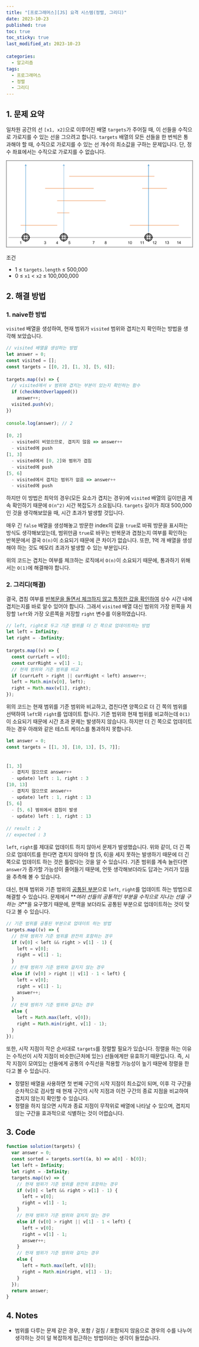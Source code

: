 ```yaml
---
title: "[프로그래머스][JS] 요격 시스템(정렬, 그리디)"
date: 2023-10-23
published: true
toc: true
toc_sticky: true
last_modified_at: 2023-10-23

categories:
  - 알고리즘
tags:
  - 프로그래머스
  - 정렬
  - 그리디
---
```


## 1. 문제 요약

일차원 공간의 선 `[x1, x2]`으로 이루어진 배열 `targets`가 주어질 때, 이 선들을 수직으로 가로지를 수 있는 선을 그으려고 합니다. `targets` 배열의 모든 선들을 한 번씩은 통과해야 할 때, 수직으로 가로지를 수 있는 선 개수의 최소값을 구하는 문제입니다. 단, 정수 좌표에서는 수직으로 가로지를 수 없습니다.

![요격_시스템](../assets/posts/요격_시스템.png)

조건

- 1 ≤ `targets.length` ≤ 500,000
- 0 ≤ `x1` < `x2` ≤ 100,000,000

## 2. 해결 방법

### 1. naive한 방법

`visited` 배열을 생성하여, 현재 범위가 `visited` 범위와 겹치는지 확인하는 방법을 생각해 보았습니다.

```js
// visited 배열을 생성하는 방법
let answer = 0;
const visited = [];
const targets = [[0, 2], [1, 3], [5, 6]];

targets.map((v) => {
  // visited에서 v 범위와 겹치는 부분이 있는지 확인하는 함수
  if (checkNotOverlapped())
    answer++;
  visited.push(v);
})

console.log(answer); // 2

[0, 2]
  - visited이 비었으므로, 겹치지 않음 => answer++
  - visited에 push
[1, 3]
  - visited에서 [0, 2]와 범위가 겹침
  - visited에 push
[5, 6]
  - visited에서 겹치는 범위가 없음 => answer++
  - visited에 push
```

하지만 이 방법은 최악의 경우(모든 요소가 겹치는 경우)에 `visited` 배열의 길이만큼 계속 확인하기 때문에 `O(n^2)` 시간 복잡도가 소요됩니다. `targets` 길이가 최대 500,000인 것을 생각해보았을 때, 시간 초과가 발생할 것입니다.

매우 긴 `false` 배열을 생성해놓고 방문한 index의 값을 `true`로 바꿔 방문을 표시하는 방식도 생각해보았는데, 범위만큼 `true`로 바꾸는 반복문과 겹쳤는지 여부를 확인하는 반복문에서 결국 `O(n)`이 소요되기 때문에 큰 차이가 없습니다. 또한, 1억 개 배열을 생성해야 하는 것도 메모리 초과가 발생할 수 있는 부분입니다.

위의 코드는 겹치는 여부를 체크하는 로직에서 `O(n)`이 소요되기 때문에, 통과하기 위해서는 `O(1)`에 해결해야 합니다.

### 2. 그리디(해결)

결국, 겹침 여부를 <U>반복문을 돌면서 체크하지 않고 특정한 값을 확인하여</U> 상수 시간 내에 겹치는지를 바로 알수 있어야 합니다. 그래서 `visited` 배열 대신 범위의 가장 왼쪽을 저장할 `left`와 가장 오른쪽을 저장할 `right` 변수를 이용하였습니다.

```js
// left, right로 두고 기준 범위를 더 긴 쪽으로 업데이트하는 방법
let left = Infinity;
let right = -Infinity;

targets.map((v) => {
  const currLeft = v[0];
  const currRight = v[1] - 1;
  // 현재 범위와 기준 범위를 비교
  if (currLeft > right || currRight < left) answer++;
  left = Math.min(v[0], left);
  right = Math.max(v[1], right);
});
```

위의 코드는 현재 범위를 기준 범위와 비교하고, 겹친다면 양쪽으로 더 긴 쪽의 범위를 선택하여 `left`와 `right`를 업데이트 합니다. 기준 범위와 현재 범위를 비교하는데 `O(1)`이 소요되기 때문에 시간 초과 문제는 발생하지 않습니다. 하지만 더 긴 쪽으로 업데이트하는 경우 아래와 같은 테스트 케이스를 통과하지 못합니다.

```js
let answer = 0;
const targets = [[1, 3], [10, 13], [5, 7]];


[1, 3]
  - 겹치지 않으므로 answer++
  - update) left : 1, right : 3
[10, 13]
  - 겹치지 않으므로 answer++
  - update) left : 1, right : 13
[5, 6]
  - [5, 6] 범위에서 겹침이 발생
  - update) left : 1, right : 13

// result : 2
// expected : 3
```

`left`, `right`를 제대로 업데이트 하지 않아서 문제가 발생했습니다. 위와 같이, 더 긴 쪽으로 업데이트를 한다면 겹치지 않아야 할 [5, 6]을 세지 못하는 발생하기 때문에 더 긴 쪽으로 업데이트 하는 것은 틀렸다는 것을 알 수 있습니다. 기존 범위를 계속 늘린다면 `answer`가 증가할 가능성이 줄어들기 때문에, 언뜻 생각해보더라도 답과는 거리가 있음을 추측해 볼 수 있습니다.

대신, 현재 범위와 기존 범위의 <U>공통된 부분</U>으로 `left`, `right`를 업데이트 하는 방법으로 해결할 수 있습니다. 문제에서 **_여러 선들의 공통적인 부분을 수직으로 지나는 선을 구하는 것_**을 요구했기 때문에, 문맥을 보더라도 공통된 부분으로 업데이트하는 것이 맞다고 볼 수 있습니다.

```js
// 기준 범위를 공통된 부분으로 업데이트 하는 방법
targets.map((v) => {
  // 현재 범위가 기준 범위를 완전히 포함하는 경우
  if (v[0] < left && right > v[1] - 1) {
    left = v[0];
    right = v[1] - 1;
  }
  // 현재 범위가 기준 범위와 걸치지 않는 경우
  else if (v[0] > right || v[1] - 1 < left) {
    left = v[0];
    right = v[1] - 1;
    answer++;
  }
  // 헌재 범위가 기준 범위와 걸치는 경우
  else {
    left = Math.max(left, v[0]);
    right = Math.min(right, v[1] - 1);
  }
});
```

또한, 시작 지점이 작은 순서대로 `targets`를 정렬할 필요가 있습니다. 정렬을 하는 이유는 수직선이 시작 지점이 비슷한(근처에 있는) 선들에게만 유효하기 때문입니다. 즉, 시작 지점이 모여있는 선들에게 공통의 수직선을 적용할 가능성이 높기 때문에 정렬을 한다고 볼 수 있습니다.

- 정렬된 배열을 사용하면 첫 번째 구간의 시작 지점이 최소값이 되며, 이후 각 구간을 순차적으로 검사할 때 현재 구간의 시작 지점과 이전 구간의 종료 지점을 비교하여 겹치지 않는지 확인할 수 있습니다.
- 정렬을 하지 않으면 시작과 종료 지점이 무작위로 배열에 나타날 수 있으며, 겹치지 않는 구간을 효과적으로 식별하는 것이 어렵습니다.

## 3. Code

```js
function solution(targets) {
  var answer = 0;
  const sorted = targets.sort((a, b) => a[0] - b[0]);
  let left = Infinity;
  let right = -Infinity;
  targets.map((v) => {
    // 현재 범위가 기준 범위를 완전히 포함하는 경우
    if (v[0] < left && right > v[1] - 1) {
      left = v[0];
      right = v[1] - 1;
    }
    // 현재 범위가 기준 범위와 걸치지 않는 경우
    else if (v[0] > right || v[1] - 1 < left) {
      left = v[0];
      right = v[1] - 1;
      answer++;
    }
    // 헌재 범위가 기준 범위와 걸치는 경우
    else {
      left = Math.max(left, v[0]);
      right = Math.min(right, v[1] - 1);
    }
  });
  return answer;
}
```

## 4. Notes

- 범위를 다루는 문제 같은 경우, 포함 / 걸침 / 포함되지 않음으로 경우의 수를 나누어 생각하는 것이 덜 복잡하게 접근하는 방법이라는 생각이 들었습니다.
